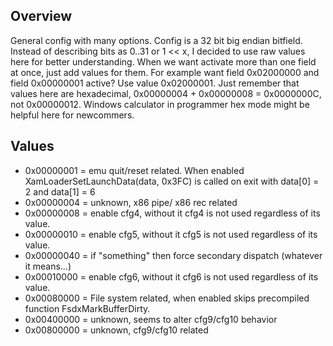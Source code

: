 ## Overview
General config with many options. Config is a 32 bit big endian bitfield. Instead of describing bits as 0..31 or 1 << x, I decided to use raw values here for better understanding.
When we want activate more than one field at once, just add values for them. For example want field 0x02000000 and field 0x00000001 active? Use value 0x02000001. Just remember that values here are hexadecimal, 0x00000004 + 0x00000008 = 0x0000000C, not 0x00000012. Windows calculator in programmer hex mode might be helpful here for newcommers.

## Values
* 0x00000001 = emu quit/reset related. When enabled XamLoaderSetLaunchData(data, 0x3FC) is called on exit with data[0] = 2 and data[1] = 6
* 0x00000004 = unknown, x86 pipe/ x86 rec related
* 0x00000008 = enable cfg4, without it cfg4 is not used regardless of its value.
* 0x00000010 = enable cfg5, without it cfg5 is not used regardless of its value.
* 0x00000040 = if "something" then force secondary dispatch (whatever it means...)
* 0x00010000 = enable cfg6, without it cfg6 is not used regardless of its value.
* 0x00080000 = File system related, when enabled skips precompiled function FsdxMarkBufferDirty.
* 0x00400000 = unknown, seems to alter cfg9/cfg10 behavior
* 0x00800000 = unknown, cfg9/cfg10 related

